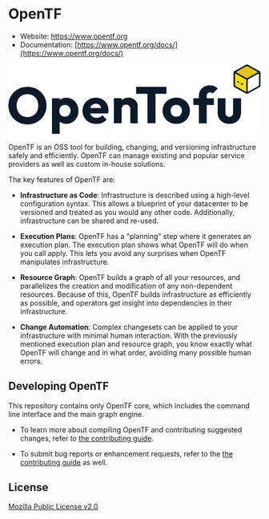 # OpenTF

- Website: https://www.opentf.org
- Documentation: [https://www.opentf.org/docs/](https://www.opentf.org/docs/)

<img alt="OpenTF" src="https://raw.githubusercontent.com/opentffoundation/brand-artifacts/main/full/transparent/SVG/on-light.svg" width="600px">

OpenTF is an OSS tool for building, changing, and versioning infrastructure safely and efficiently. OpenTF can manage existing and popular service providers as well as custom in-house solutions.

The key features of OpenTF are:

- **Infrastructure as Code**: Infrastructure is described using a high-level configuration syntax. This allows a blueprint of your datacenter to be versioned and treated as you would any other code. Additionally, infrastructure can be shared and re-used.

- **Execution Plans**: OpenTF has a "planning" step where it generates an execution plan. The execution plan shows what OpenTF will do when you call apply. This lets you avoid any surprises when OpenTF manipulates infrastructure.

- **Resource Graph**: OpenTF builds a graph of all your resources, and parallelizes the creation and modification of any non-dependent resources. Because of this, OpenTF builds infrastructure as efficiently as possible, and operators get insight into dependencies in their infrastructure.

- **Change Automation**: Complex changesets can be applied to your infrastructure with minimal human interaction. With the previously mentioned execution plan and resource graph, you know exactly what OpenTF will change and in what order, avoiding many possible human errors.

## Developing OpenTF

This repository contains only OpenTF core, which includes the command line interface and the main graph engine.

- To learn more about compiling OpenTF and contributing suggested changes, refer to [the contributing guide](.github/CONTRIBUTING.md).

- To submit bug reports or enhancement requests, refer to the [the contributing guide](.github/CONTRIBUTING.md) as well.

## License

[Mozilla Public License v2.0](https://github.com/placeholderplaceholderplaceholder/opentf/blob/main/LICENSE)
